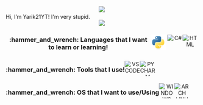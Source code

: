 <div id="header" align="center">
 <img src="https://i.ibb.co/QCNqcxK/image.png" width="300">
</div>
Hi, I’m Yarik21YT!
I'm very stupid. 

<div id="header" align="center">
 <img src="http://yarik21yt.serv0.net/чай_крутится.gif" width="300">
</div>

 <div align="center" style="display: flex; align-items: center;">
  <h3>:hammer_and_wrench: Languages that I want to learn or learning!</h3>
  <img src="https://github.com/devicons/devicon/blob/master/icons/python/python-original.svg" title="Python" alt="Python" width="40" height="40"/>&nbsp;
  <img src="https://cdn.jsdelivr.net/gh/devicons/devicon@latest/icons/csharp/csharp-original.svg" title="C#" alt="C#" width="40" height="40"/>
  <img src="https://cdn.jsdelivr.net/gh/devicons/devicon@latest/icons/html5/html5-original-wordmark.svg" title="HTML" alt="HTML" width="40" height="40"/>
</div>
<div align="center" style="display: flex; align-items: center;">
  <h3>:hammer_and_wrench: Tools that I use!</h3>
  <img src="https://cdn.jsdelivr.net/gh/devicons/devicon@latest/icons/vscode/vscode-original-wordmark.svg" title="VSCODE" alt="VSCODE" width="40" height="40"/>
  <img src="https://cdn.jsdelivr.net/gh/devicons/devicon@latest/icons/pycharm/pycharm-original.svg" title="PYCHARM" alt="PYCHARM" width="40" height="40"/>
</div>
<div align="center" style="display: flex; align-items: center;">
  <h3>:hammer_and_wrench: OS that I want to use/Using</h3>
  <img src="https://cdn.jsdelivr.net/gh/devicons/devicon@latest/icons/windows8/windows8-original.svg" title="WINDOWS" alt="WINDOWS" width="40" height="40"/>
  <img src="https://cdn.jsdelivr.net/gh/devicons/devicon@latest/icons/archlinux/archlinux-original.svg" title="ARCH LINUX" alt="ARCH LINUX" width="40" height="40"/>
</div>
<!---
jaroslaw21012012/jaroslaw21012012 is a ✨ special ✨ repository because its `README.md` (this file) appears on your GitHub profile.
You can click the Preview link to take a look at your changes.
--->
